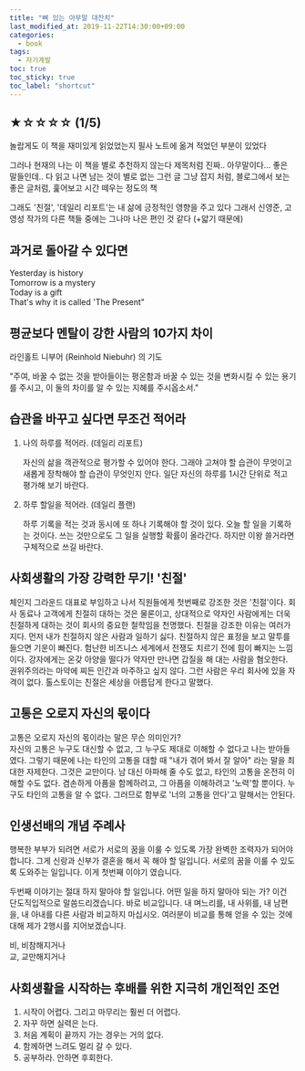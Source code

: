 ```yaml
---
title: "뼈 있는 아무말 대잔치"
last_modified_at: 2019-11-22T14:30:00+09:00
categories:
  - book
tags:
  - 자기계발
toc: true
toc_sticky: true
toc_label: "shortcut"
---
```


## ★☆☆☆☆ (1/5)

놀랍게도 이 책을 재미있게 읽었었는지 필사 노트에 옮겨 적었던 부분이 있었다

그러나 현재의 나는 이 책을 별로 추천하지 않는다 제목처럼 진짜.. 아무말이다... 좋은 말들인데.. 다 읽고 나면 남는 것이 별로 없는 그런 글 그냥 잡지 처럼, 블로그에서 보는 좋은 글처럼, 훑어보고 시간 떼우는 정도의 책

그래도 '친절', '데일리 리포트'는 내 삶에 긍정적인 영향을 주고 있다 그래서 신영준, 고영성 작가의 다른 책들 중에는 그나마 나은 편인 것 같다 (+얇기 때문에)

## 과거로 돌아갈 수 있다면

Yesterday is history  
Tomorrow is a mystery  
Today is a gift  
That's why it is called 'The Present"

## 평균보다 멘탈이 강한 사람의 10가지 차이

라인홀트 니부어 (Reinhold Niebuhr) 의 기도

"주여, 바꿀 수 없는 것을 받아들이는 평온함과 바꿀 수 있는 것을 변화시킬 수 있는 용기를 주시고, 이 둘의 차이를 알 수 있는 지혜를 주시옵소서."

## 습관을 바꾸고 싶다면 무조건 적어라

1. 나의 하루를 적어라. (데일리 리포트)

   자신의 삶을 객관적으로 평가할 수 있어야 한다.
   그래야 고쳐야 할 습관이 무엇이고 새롭게 장착해야 할 습관이 무엇인지 안다. 일단 자신의 하루를 1시간 단위로 적고 평가해 보기 바란다.

2. 하루 할일을 적어라. (데일리 플랜)

   하루 기록을 적는 것과 동시에 또 하나 기록해야 할 것이 있다. 오늘 할 일을 기록하는 것이다. 쓰는 것만으로도 그 일을 실행할 확률이 올라간다. 하지만 이왕 쓸거라면 구체적으로 쓰길 바란다.

## 사회생활의 가장 강력한 무기! '친절'

체인지 그라운드 대표로 부임하고 나서 직원들에게 첫번째로 강조한 것은 '친절'이다. 회사 동료나 고객에게 친절히 대하는 것은 물론이고, 상대적으로 약자인 사람에게는 더욱 친절하게 대하는 것이 회사의 중요한 철학임을 천명했다. 친절을 강조한 이유는 여러가지다. 먼저 내가 친절하지 않은 사람과 일하기 싫다. 친절하지 않은 표정을 보고 말투를 들으면 기운이 빠진다. 험난한 비즈니스 세계에서 전쟁도 치르기 전에 힘이 빠지는 느낌이다. 강자에게는 온갖 아양을 떨다가 약자만 만나면 갑질을 해 대는 사람을 혐오한다. 권위주의라는 마약에 찌든 인간과 마주하고 싶지 않다. 그런 사람은 우리 회사에 있을 자격이 없다. 톨스토이는 친절은 세상을 아름답게 한다고 말했다.

## 고통은 오로지 자신의 몫이다

고통은 오로지 자신의 몫이라는 말은 무슨 의미인가?  
자신의 고통은 누구도 대신할 수 없고, 그 누구도 제대로 이해할 수 없다고 나는 받아들였다. 그렇기 때문에 나는 타인의 고통을 대할 때 "내가 겪어 봐서 잘 알아" 라는 말을 최대한 자제한다. 그것은 교만이다. 남 대신 아파해 줄 수도 없고, 타인의 고통을 온전히 이해할 수도 없다.
겸손하게 아픔을 함께하려고, 그 아픔을 이해하려고 '노력'할 뿐이다. 누구도 타인의 고통을 알 수 없다. 그러므로 함부로 '너의 고통을 안다'고 말해서는 안된다.

## 인생선배의 개념 주례사

행복한 부부가 되려면 서로가 서로의 꿈을 이룰 수 있도록 가장 완벽한 조력자가 되어야 합니다. 그게 신랑과 신부가 결혼을 해서 꼭 해야 할 일입니다.
서로의 꿈을 이룰 수 있도록 도와주는 일입니다. 이게 첫번째 이야기 였습니다.

두번째 이야기는 절대 하지 말아야 할 일입니다. 어떤 일을 하지 말아야 되는 가? 이건 단도직입적으로 말씀드리겠습니다. 바로 비교입니다.
내 며느리를, 내 사위를, 내 남편을, 내 아내를 다른 사람과 비교하지 마십시오. 여러분이 비교를 통해 얻을 수 있는 것에 대해 제가 2행시를 지어보겠습니다.

비, 비참해지거나  
교, 교만해지거나

## 사회생활을 시작하는 후배를 위한 지극히 개인적인 조언

1. 시작이 어렵다. 그리고 마무리는 훨씬 더 어렵다.
2. 자꾸 하면 실력은 는다.
3. 처음 계획이 끝까지 가는 경우는 거의 없다.
4. 함께하면 느려도 멀리 갈 수 있다.
5. 공부하라. 안하면 후회한다.

